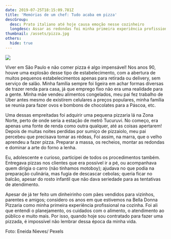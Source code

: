 ```yaml
---
date: 2019-07-25T18:15:09.781Z
title: 'Memórias de um chef: Tudo acaba em pizza'
descGroup:
  desc: Prato italiano até hoje causa emoção nesse cozinheiro
  longdesc: Assar as redondas foi minha primeira experiência profissional culinária
thumbnail: /assets/pizza.jpg
others:
  hide: true
---
```

![](/assets/pizza.jpg)

Viver em São Paulo e não comer pizza é algo impensável! Nos anos 90, houve uma explosão desse tipo de estabelecimento, com a abertura de muitos pequenos estabelecimentos apenas para retirada ou delivery, sem serviço de salão. Minha família sempre foi ligeira em achar formas diversas de trazer renda para casa, já que emprego fixo não era uma realidade para a gente. Minha mãe vendeu alimentos congelados, meu pai fez trabalho de Uber antes mesmo de existirem celulares a preços populares, minha família se reunia para fazer ovos e bombons de chocolates para a Páscoa, etc.

Uma dessas empreitadas foi adquirir uma pequena pizzaria lá na Zona Norte, perto de onde seria a estação de metrô Tucuruvi. No começo, era apenas uma fonte de renda como outra qualquer, até as coisas apertarem! Depois de muitas noites perdidas por sumiço de pizzaiolo, meu pai percebeu que precisava tomar as rédeas, Foi assim, na marra, que o velho aprendeu a fazer pizza. Preparar a massa, os recheios, montar as redondas e dominar a arte do forno a lenha.

Eu, adolescente e curioso, participei de todos os procedimentos também. Entregava pizzas nos clientes que era possível ir a pé, ou acompanhava quem dirigia o carro (não tínhamos motoboy); ajudava no que podia na preparação culinária, mas fugia de descascar cebolas; queria ficar no balcão, apesar do rosto infantil que não dava seriedade para as tentativas de atendimento.

Apesar de já ter feito um dinheirinho com pães vendidos para vizinhos, parentes e amigos; considero os anos em que estivemos na Bella Donna Pizzaria como minha primeira experiência profissional na cozinha. Foi ali que entendi o planejamento, os cuidados com o alimento, o atendimento ao público e muito mais. Por isso, quando hoje sou contratado para fazer uma pizzada, é impossível não lembrar dessa época da minha vida.

Foto:  Eneida Nieves/ Pexels
